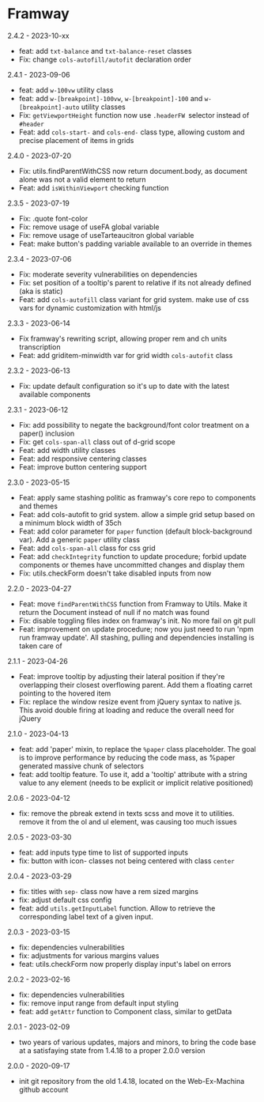 # Framway

2.4.2 - 2023-10-xx
- feat: add `txt-balance` and `txt-balance-reset` classes
- Fix: change `cols-autofill/autofit` declaration order

2.4.1 - 2023-09-06
- feat: add `w-100vw` utility class
- feat: add `w-[breakpoint]-100vw`, `w-[breakpoint]-100` and `w-[breakpoint]-auto` utility classes
- Fix: `getViewportHeight` function now use `.headerFW `selector instead of `#header`
- Feat: add `cols-start-` and `cols-end-` class type, allowing custom and precise placement of items in grids

2.4.0 - 2023-07-20
- Fix: utils.findParentWithCSS now return document.body, as document alone was not a valid element to return
- Feat: add `isWithinViewport` checking function


2.3.5 - 2023-07-19
- Fix: .quote font-color
- Fix: remove usage of useFA global variable
- Fix: remove usage of useTarteaucitron global variable
- Feat: make button's padding variable available to an override in themes


2.3.4 - 2023-07-06
- Fix: moderate severity vulnerabilities on dependencies
- Fix: set position of a tooltip's parent to relative if its not already defined (aka is static)
- Feat: add `cols-autofill` class variant for grid system. make use of css vars for dynamic customization with html/js


2.3.3 - 2023-06-14
- Fix framway's rewriting script, allowing proper rem and ch units transcription
- Feat: add griditem-minwidth var for grid width `cols-autofit` class


2.3.2 - 2023-06-13
- Fix: update default configuration so it's up to date with the latest available components


2.3.1 - 2023-06-12
- Fix: add possibility to negate the background/font color treatment on a paper() inclusion
- Fix: get `cols-span-all` class out of d-grid scope
- Feat: add width utility classes
- Feat: add responsive centering classes
- Feat: improve button centering support


2.3.0 - 2023-05-15
- Feat: apply same stashing politic as framway's core repo to components and themes
- Feat: add cols-autofit to grid system. allow a simple grid setup based on a minimum block width of 35ch
- Feat: add color parameter for `paper` function (default block-background var). Add a generic `paper` utility class
- Feat: add `cols-span-all` class for css grid
- Feat: add `checkIntegrity` function to update procedure; forbid update components or themes have uncommitted changes and display them
- Fix: utils.checkForm doesn't take disabled inputs from now


2.2.0 - 2023-04-27
- Feat: move `findParentWithCSS` function from Framway to Utils. Make it return the Document instead of null if no match was found
- Fix: disable toggling files index on framway's init. No more fail on git pull
- Feat: improvement on update procedure; now you just need to run 'npm run framway update'. All stashing, pulling and dependencies installing is taken care of


2.1.1 - 2023-04-26
- Feat: improve tooltip by adjusting their lateral position if they're overlapping their closest overflowing parent. Add them a floating carret pointing to the hovered item
- Fix: replace the window resize event from jQuery syntax to native js. This avoid double firing at loading and reduce the overall need for jQuery


2.1.0 - 2023-04-13
- feat: add 'paper' mixin, to replace the `%paper` class placeholder. The goal is to improve performance by reducing the code mass, as %paper generated massive chunk of selectors
- feat: add tooltip feature. To use it, add a 'tooltip' attribute with a string value to any element (needs to be explicit or implicit relative positioned)


2.0.6 - 2023-04-12
- fix: remove the pbreak extend in texts scss and move it to utilities. remove it from the ol and ul element, was causing too much issues


2.0.5 - 2023-03-30
- feat: add inputs type time to list of supported inputs
- fix: button with icon- classes not being centered with class `center`


2.0.4 - 2023-03-29
- fix: titles with `sep-` class now have a rem sized margins
- fix: adjust default css config
- feat: add `utils.getInputLabel` function. Allow to retrieve the corresponding label text of a given input.


2.0.3 - 2023-03-15
- fix: dependencies vulnerabilities
- fix: adjustments for various margins values
- feat: utils.checkForm now properly display input's label on errors


2.0.2 - 2023-02-16
- fix: dependencies vulnerabilities
- fix: remove input range from default input styling
- feat: add `getAttr` function to Component class, similar to getData

2.0.1 - 2023-02-09
- two years of various updates, majors and minors, to bring the code base at a satisfaying state from 1.4.18 to a proper 2.0.0 version

2.0.0 - 2020-09-17 
- init git repository from the old 1.4.18, located on the Web-Ex-Machina github account
